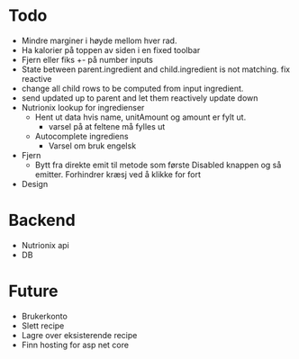 # Todo
- Mindre marginer i høyde mellom hver rad.
- Ha kalorier på toppen av siden i en fixed toolbar
- Fjern eller fiks +- på number inputs
- State between parent.ingredient and child.ingredient is not matching. fix reactive
 - change all child rows to be computed from input ingredient. 
 - send updated up to parent and let them reactively update down
- Nutrionix lookup for ingredienser
  - Hent ut data hvis name, unitAmount og amount er fylt ut.
    - varsel på at feltene må fylles ut
  - Autocomplete ingrediens
    - Varsel om bruk engelsk
- Fjern
  - Bytt fra direkte emit til metode som første Disabled knappen og så emitter. Forhindrer kræsj ved å klikke for fort
- Design 

# Backend
- Nutrionix api
- DB


# Future
- Brukerkonto
- Slett recipe
- Lagre over eksisterende recipe
- Finn hosting for asp net core